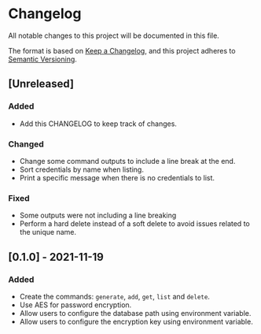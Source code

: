 # Changelog

All notable changes to this project will be documented in this file.

The format is based on [Keep a Changelog](https://keepachangelog.com/en/1.0.0/),
and this project adheres to [Semantic Versioning](https://semver.org/spec/v2.0.0.html).

## [Unreleased]

### Added

- Add this CHANGELOG to keep track of changes.

### Changed

- Change some command outputs to include a line break at the end.
- Sort credentials by name when listing.
- Print a specific message when there is no credentials to list.

### Fixed

- Some outputs were not including a line breaking
- Perform a hard delete instead of a soft delete to avoid issues related to the unique name.

## [0.1.0] - 2021-11-19

### Added

- Create the commands: `generate`, `add`, `get`, `list` and `delete`.
- Use AES for password encryption.
- Allow users to configure the database path using environment variable.
- Allow users to configure the encryption key using environment variable.
